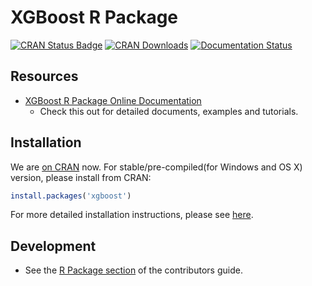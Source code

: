 XGBoost R Package
=================

[![CRAN Status Badge](http://www.r-pkg.org/badges/version/xgboost)](https://cran.r-project.org/web/packages/xgboost)
[![CRAN Downloads](http://cranlogs.r-pkg.org/badges/xgboost)](https://cran.rstudio.com/web/packages/xgboost/index.html)
[![Documentation Status](https://readthedocs.org/projects/xgboost/badge/?version=latest)](https://xgboost.readthedocs.org/en/latest/R-package/index.html)

Resources
---------
* [XGBoost R Package Online Documentation](https://xgboost.readthedocs.org/en/stable/R-package/index.html)
  - Check this out for detailed documents, examples and tutorials.

Installation
------------

We are [on CRAN](https://cran.r-project.org/web/packages/xgboost/index.html) now. For stable/pre-compiled(for Windows and OS X) version, please install from CRAN:

```r
install.packages('xgboost')
```

For more detailed installation instructions, please see [here](https://xgboost.readthedocs.io/en/stable/install.html).

Development
-----------

* See the [R Package section](https://xgboost.readthedocs.io/en/latest/contrib/coding_guide.html#r-coding-guideline) of the contributors guide.

